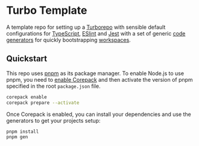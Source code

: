 # Turbo Template

A template repo for setting up a [Turborepo](https://turbo.build/repo) with sensible default configurations for [TypeScript](https://www.typescriptlang.org/), [ESlint](https://eslint.org/) and [Jest](https://jestjs.io/) with a set of generic [code generators](https://turbo.build/repo/docs/core-concepts/monorepos/code-generation) for quickly bootstrapping [workspaces](https://turbo.build/repo/docs/handbook/workspaces).

## Quickstart

This repo uses [pnpm](https://pnpm.io/) as its package manager. To enable Node.js to use pnpm, you need to [enable Corepack](https://nodejs.org/api/corepack.html) and then activate the version of pnpm specified in the root `package.json` file.

```bash
corepack enable
corepack prepare --activate
```

Once Corepack is enabled, you can install your dependencies and use the generators to get your projects setup:

```bash
pnpm install
pnpm gen
```
